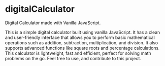 # digitalCalculator
Digital Calculator made with Vanilla JavaScript.

This is a simple digital calculator built using vanilla JavaScript. It has a clean and user-friendly interface that allows you to perform basic mathematical operations such as addition, subtraction, multiplication, and division. It also supports advanced functions like square roots and percentage calculations. This calculator is lightweight, fast and efficient, perfect for solving math problems on the go. Feel free to use, and contribute to this project.
